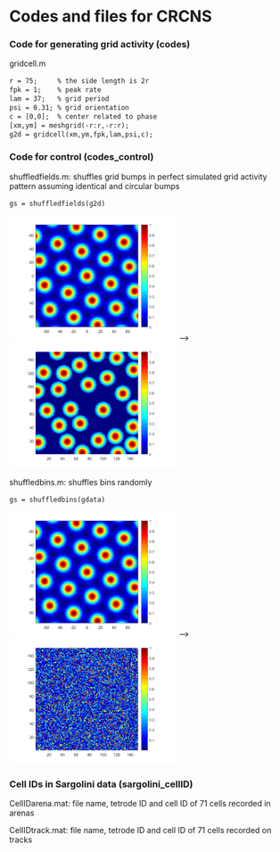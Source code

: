 # Codes and files for CRCNS

### Code for generating grid activity (codes)
gridcell.m
```
r = 75;     % the side length is 2r
fpk = 1;    % peak rate
lam = 37;   % grid period
psi = 0.31; % grid orientation
c = [0,0];  % center related to phase
[xm,ym] = meshgrid(-r:r,-r:r);
g2d = gridcell(xm,ym,fpk,lam,psi,c);
```

### Code for control (codes_control)
shuffledfields.m: shuffles grid bumps in perfect simulated grid activity pattern assuming identical and circular bumps
```
gs = shuffledfields(g2d)
```
<img src="/figures_readme/g2d.png" width="300"> --> <img src="/figures_readme/gs.png" width="300">

shuffledbins.m: shuffles bins randomly
```
gs = shuffledbins(gdata)
```
<img src="/figures_readme/g2d.png" width="300"> --> <img src="/figures_readme/gsb.png" width="300">

### Cell IDs in Sargolini data (sargolini_cellID)
CellIDarena.mat: file name, tetrode ID and cell ID of 71 cells recorded in arenas

CellIDtrack.mat: file name, tetrode ID and cell ID of 71 cells recorded on tracks

